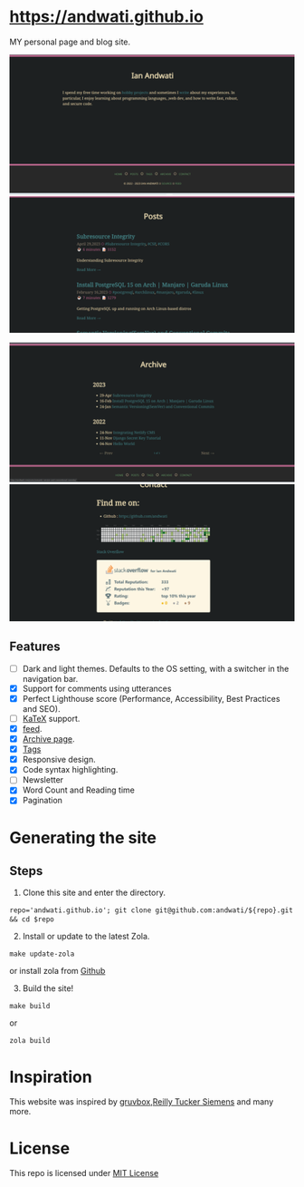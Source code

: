 # https://andwati.github.io



MY personal page and blog site.

<p align="center" width="100%">
  <img src="./screenshots/home.png" alt="word counter pro logo" />
 <img src="./screenshots/posts.png" alt="word counter pro logo" />
</p>

<p align="center" width="100%">
  <img src="./screenshots/archive.png" alt="word counter pro logo" />
 <img src="./screenshots/about.png" alt="word counter pro logo" />
</p>

## Features

- [ ] Dark and light themes. Defaults to the OS setting, with a switcher in the navigation bar.
- [x] Support for comments using utterances
- [x] Perfect Lighthouse score (Performance, Accessibility, Best Practices and SEO).
- [ ] [KaTeX](https://katex.org/) support.
- [x] [feed](https://andwati.github.io/rss.xml).
- [x] [Archive page](https://andwati.github.io/archive/).
- [x] [Tags](<(https://andwati.github.io/tags/)>)
- [x] Responsive design.
- [x] Code syntax highlighting.
- [ ] Newsletter
- [x] Word Count and Reading time
- [x] Pagination

# Generating the site

## Steps

1. Clone this site and enter the directory.

```
repo='andwati.github.io'; git clone git@github.com:andwati/${repo}.git && cd $repo
```

2. Install or update to the latest Zola.

```
make update-zola
```

or install zola from [Github](https://github.com/getzola/zola)

3. Build the site!

```
make build
```

or

```
zola build
```

# Inspiration

This website was inspired by [gruvbox](https://github.com/morhetz/gruvbox),[Reilly Tucker Siemens](https://github.com/reillysiemens/tuckersiemens.com) and many more.

# License

This repo is licensed under [MIT License](./LICENSE)
